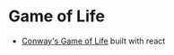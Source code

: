 # Game of Life
* [Conway's Game of Life](https://en.wikipedia.org/wiki/Conway%27s_Game_of_Life) built with react